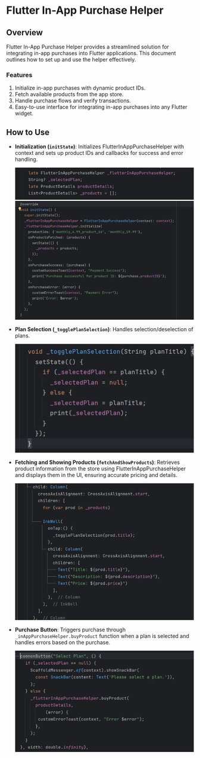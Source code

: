 # Flutter In-App Purchase Helper

## Overview

Flutter In-App Purchase Helper provides a streamlined solution for integrating in-app purchases into Flutter applications. This document outlines how to set up and use the helper effectively.

### Features

1. Initialize in-app purchases with dynamic product IDs.
2. Fetch available products from the app store.
3. Handle purchase flows and verify transactions.
4. Easy-to-use interface for integrating in-app purchases into any Flutter widget.

## How to Use

- **Initialization (`initState`)**: Initializes FlutterInAppPurchaseHelper with context and sets up product IDs and callbacks for success and error handling.

  ![Initialization Example](https://raw.githubusercontent.com/sooryx/flutter_in_app_purchase_helper/main/image5.png)
  ![Initialization Example](https://raw.githubusercontent.com/sooryx/flutter_in_app_purchase_helper/main/image4.png)

- **Plan Selection (`_togglePlanSelection`)**: Handles selection/deselection of plans.

  ![Plan Selection Example](https://raw.githubusercontent.com/sooryx/flutter_in_app_purchase_helper/main/image2.png)

- **Fetching and Showing Products (`fetchAndShowProducts`)**: Retrieves product information from the store using FlutterInAppPurchaseHelper and displays them in the UI, ensuring accurate pricing and details.

  ![Fetching Products Example](https://raw.githubusercontent.com/sooryx/flutter_in_app_purchase_helper/main/image3.png)

- **Purchase Button**: Triggers purchase through `_inAppPurchaseHelper.buyProduct` function when a plan is selected and handles errors based on the purchase.

  ![Purchase Button Example](https://raw.githubusercontent.com/sooryx/flutter_in_app_purchase_helper/main/image1.png)
